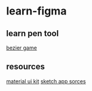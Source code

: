 # learn-figma
## learn pen tool
[bezier game](https://bezier.method.ac/)
## resources
[material ui kit](http://demos.creative-tim.com/material-kit-figma/presentation.html)
[sketch app sorces](https://www.sketchappsources.com)
